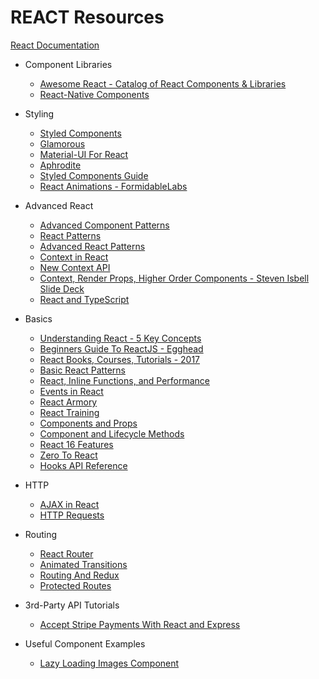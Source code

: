 # REACT Resources

[React Documentation](https://www.reactjs.org)

- Component Libraries

  - [Awesome React - Catalog of React Components & Libraries](https://github.com/brillout/awesome-react-components)
  - [React-Native Components](http://www.awesome-react-native.com/)

- Styling

  - [Styled Components](https://www.styled-components.com/)
  - [Glamorous](https://glamorous.rocks/)
  - [Material-UI For React](http://www.material-ui.com/)
  - [Aphrodite](https://github.com/Khan/aphrodite)
  - [Styled Components Guide](https://www.sitepoint.com/style-react-components-styled-components/)
  - [React Animations - FormidableLabs](https://github.com/FormidableLabs/react-animations)

- Advanced React

  - [Advanced Component Patterns](https://egghead.io/courses/advanced-react-component-patterns)
  - [React Patterns](https://medium.freecodecamp.org/evolving-patterns-in-react-116140e5fe8f?gi=53b35514fac6)
  - [Advanced React Patterns](https://github.com/steven-isbell/react-patterns)
  - [Context in React](https://reactjs.org/docs/context.html)
  - [New Context API](https://medium.com/dailyjs/reacts-%EF%B8%8F-new-context-api-70c9fe01596b)
  - [Context, Render Props, Higher Order Components - Steven Isbell Slide Deck](reactTalk.key)
  - [React and TypeScript](https://basarat.gitbooks.io/typescript/content/docs/jsx/react.html)

- Basics

  - [Understanding React - 5 Key Concepts](https://medium.freecodecamp.org/the-5-things-you-need-to-know-to-understand-react-a1dbd5d114a3)
  - [Beginners Guide To ReactJS - Egghead](https://egghead.io/courses/the-beginner-s-guide-to-reactjs)
  - [React Books, Courses, Tutorials - 2017](https://reactdom.com/blog/reactjs-books)
  - [Basic React Patterns](https://reactpatterns.com/)
  - [React, Inline Functions, and Performance](https://cdb.reacttraining.com/react-inline-functions-and-performance-bdff784f5578)
  - [Events in React](https://reactarmory.com/guides/react-events-cheatsheet)
  - [React Armory](https://reactarmory.com/)
  - [React Training](https://reacttraining.com/)
  - [Components and Props](https://reactjs.org/docs/components-and-props.html)
  - [Component and Lifecycle Methods](https://reactjs.org/docs/react-component.html)
  - [React 16 Features](http://blog.teamtreehouse.com/new-features-react-16)
  - [Zero To React](https://github.com/kay-is/react-from-zero)
  - [Hooks API Reference](https://reactjs.org/docs/hooks-reference.html)

- HTTP

  - [AJAX in React](https://daveceddia.com/ajax-requests-in-react/)
  - [HTTP Requests](https://javascriptplayground.com/http-requests-reactjs/)

- Routing

  - [React Router](https://reacttraining.com/react-router/)
  - [Animated Transitions](https://medium.freecodecamp.org/animated-transitions-with-react-router-a0ad00e633f1)
  - [Routing And Redux](https://reacttraining.com/react-router/web/guides/redux-integration)
  - [Protected Routes](https://tylermcginnis.com/react-router-protected-routes-authentication/)

- 3rd-Party API Tutorials

  - [Accept Stripe Payments With React and Express](https://github.com/DevMountain/guest-lecturer-interface/pull/28)

- Useful Component Examples

  - [Lazy Loading Images Component](https://medium.com/jsguru/react-image-lazy-loading-component-246e0cdcce02)
